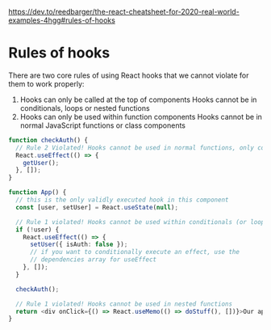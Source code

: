 https://dev.to/reedbarger/the-react-cheatsheet-for-2020-real-world-examples-4hgg#rules-of-hooks

# Rules of hooks

There are two core rules of using React hooks that we cannot violate for them to work properly:

1. Hooks can only be called at the top of components
   Hooks cannot be in conditionals, loops or nested functions
2. Hooks can only be used within function components
   Hooks cannot be in normal JavaScript functions or class components

```ts
function checkAuth() {
  // Rule 2 Violated! Hooks cannot be used in normal functions, only components
  React.useEffect(() => {
    getUser();
  }, []);
}

function App() {
  // this is the only validly executed hook in this component
  const [user, setUser] = React.useState(null);

  // Rule 1 violated! Hooks cannot be used within conditionals (or loops
  if (!user) {
    React.useEffect(() => {
      setUser({ isAuth: false });
      // if you want to conditionally execute an effect, use the
      // dependencies array for useEffect
    }, []);
  }

  checkAuth();

  // Rule 1 violated! Hooks cannot be used in nested functions
  return <div onClick={() => React.useMemo(() => doStuff(), [])}>Our app</div>;
}
```
